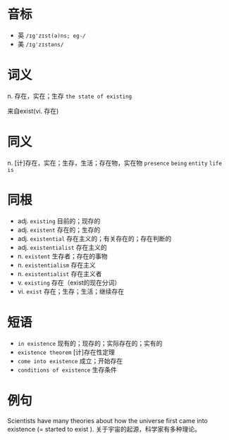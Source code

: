 # 音标

- 英 `/ɪg'zɪst(ə)ns; eg-/`
- 美 `/ɪɡ'zɪstəns/`

# 词义

n. 存在，实在；生存
`the state of existing`



来自exist(vi. 存在)

# 同义

n. [计]存在，实在；生存，生活；存在物，实在物
`presence` `being` `entity` `life` `is`

# 同根

- adj. `existing` 目前的；现存的
- adj. `existent` 存在的；生存的
- adj. `existential` 存在主义的；有关存在的；存在判断的
- adj. `existentialist` 存在主义的
- n. `existent` 生存者；存在的事物
- n. `existentialism` 存在主义
- n. `existentialist` 存在主义者
- v. `existing` 存在（exist的现在分词）
- vi. `exist` 存在；生存；生活；继续存在

# 短语

- `in existence` 现有的；现存的；实际存在的；实有的
- `existence theorem` [计]存在性定理
- `come into existence` 成立；开始存在
- `conditions of existence` 生存条件

# 例句

Scientists have many theories about how the universe first came into existence (= started to exist ).
关于宇宙的起源，科学家有多种理论。


